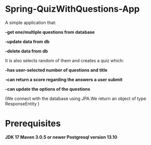 # Spring-QuizWithQuestions-App

A simple application that:

**-get one/multiple questions from database**

**-update data from db**

**-delete data from db**

It is also selects random of them and creates a quiz which:

**-has user-selected number of questions and title**

**-can return a score regarding the answers a user submit**

**-can update the options of the questions**

(We connect with the database using JPA.We return an object of type ResponseEntity )

# Prerequisites
**JDK 17 Maven 3.0.5 or newer Postgresql version 13.10**
